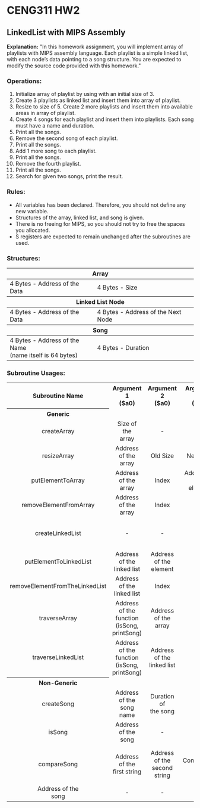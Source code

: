 # CENG311 HW2
## LinkedList with MIPS Assembly

**Explanation:**
"In this homework assignment, you will implement array of playlists with MIPS assembly language. 
Each playlist is a simple linked list, with each node’s data pointing to a song structure. You are 
expected to modify the source code provided with this homework."

### Operations:
1. Initialize array of playlist by using with an initial size of 3.
2. Create 3 playlists as linked list and insert them into array of playlist.
3. Resize to size of 5. Create 2 more playlists and insert them into available areas in array of playlist.
4. Create 4 songs for each playlist and insert them into playlists. Each song must have a name and duration.
5. Print all the songs.
6. Remove the second song of each playlist.
7. Print all the songs.
8. Add 1 more song to each playlist.
9. Print all the songs.
10. Remove the fourth playlist.
11. Print all the songs.
12. Search for given two songs, print the result.

### Rules:
- All variables has been declared. Therefore, you should not define any new variable.
- Structures of the array, linked list, and song is given.
- There is no freeing for MIPS, so you should not try to free the spaces you allocated.
- S registers are expected to remain unchanged after the subroutines are used.

### Structures:
<table>
    <thead>
        <tr>
            <th colspan="2">Array</th>
        </tr>
    </thead>
    <tbody>
        <tr>
            <td>4 Bytes - Address of the Data</td>
            <td>4 Bytes - Size</td>
        </tr>
    </tbody>
    <thead>
        <tr>
            <th colspan="2">Linked List Node</th>
        </tr>
    </thead>
    <tbody>
        <tr>
            <td>4 Bytes - Address of the Data</td>
            <td>4 Bytes - Address of the Next Node</td>
        </tr>
    </tbody>
    <thead>
        <tr>
            <th colspan="2">Song</th>
        </tr>
    </thead>
    <tbody>
        <tr>
            <td>4 Bytes - Address of the Name <br> (name itself is 64 bytes)</td>
            <td>4 Bytes - Duration</td>
        </tr>
    </tbody>
</table>

### Subroutine Usages:
<table>
  <tr>
    <th>Subroutine Name</th>
    <th>Argument 1 <br> ($a0)</th>
    <th>Argument 2 <br> ($a0)</th>
    <th>Argument 3 <br> ($a0)</th>
    <th>Return Value <br> ($v0)</th>
  </tr>
  <tr>
    <th>Generic</th>
    <td></td>
    <td></td>
    <td></td>
    <td></td>
  </tr>
  <tr>
    <td style="text-align: center";>createArray</td>
    <td style="text-align: center";>Size of the <br> array</td>
    <td style="text-align: center";>-</td>
    <td style="text-align: center";>-</td>
    <td style="text-align: center";>Address of the <br> array</td>
  </tr>
  <tr>
    <td style="text-align: center";>resizeArray</td>
    <td style="text-align: center";>Address of the <br> array</td>
    <td style="text-align: center";>Old Size</td>
    <td style="text-align: center";>New Size</td>
    <td style="text-align: center";>Address of the <br> array</td>
  </tr>
  <tr>
    <td style="text-align: center";>putElementToArray</td>
    <td style="text-align: center";>Address of the <br> array</td>
    <td style="text-align: center";>Index</td>
    <td style="text-align: center";>Address of the <br> element</td>
    <td style="text-align: center";>-</td>
  </tr>
  <tr>
    <td style="text-align: center";>removeElementFromArray</td>
    <td style="text-align: center";>Address of the <br> array</td>
    <td style="text-align: center";>Index</td>
    <td style="text-align: center";>-</td>
    <td style="text-align: center";>-</td>
  </tr>
  <tr>
    <td style="text-align: center";>createLinkedList</td>
    <td style="text-align: center";>-</td>
    <td style="text-align: center";>-</td>
    <td style="text-align: center";>-</td>
    <td style="text-align: center";>Address of the <br> linked list</td>
  </tr>
  <tr>
    <td style="text-align: center";>putElementToLinkedList</td>
    <td style="text-align: center";>Address of the <br> linked list</td>
    <td style="text-align: center";>Address of the <br> element</td>
    <td style="text-align: center";>-</td>
    <td style="text-align: center";>-</td>
  </tr>
  <tr>
    <td style="text-align: center";>removeElementFromTheLinkedList</td>
    <td style="text-align: center";>Address of the <br> linked list</td>
    <td style="text-align: center";>Index</td>
    <td style="text-align: center";>-</td>
    <td style="text-align: center";>-</td>
  </tr>
  <tr>
    <td style="text-align: center";>traverseArray</td>
    <td style="text-align: center";>Address of the <br> function <br> (isSong, printSong)</td>
    <td style="text-align: center";>Address of the <br> array</td>
    <td style="text-align: center";>-</td>
    <td style="text-align: center";>-</td>
  </tr>
  <tr>
    <td style="text-align: center";>traverseLinkedList</td>
    <td style="text-align: center";>Address of the <br> function <br> (isSong, printSong)</td>
    <td style="text-align: center";>Address of the <br> linked list</td>
    <td style="text-align: center";>-</td>
    <td style="text-align: center";>-</td>
  </tr>
  <tr>
    <th>Non-Generic</th>
    <td></td>
    <td></td>
    <td></td>
    <td></td>
  </tr>
  <tr>
    <td style="text-align: center";>createSong</td>
    <td style="text-align: center";>Address of the <br> song name</td>
    <td style="text-align: center";>Duration of <br> the song</td>
    <td style="text-align: center";>-</td>
    <td style="text-align: center";>Address of the <br> song</td>
  </tr>
  <tr>
    <td style="text-align: center";>isSong</td>
    <td style="text-align: center";>Address of the <br> song</td>
    <td style="text-align: center";>-</td>
    <td style="text-align: center";>-</td>
    <td style="text-align: center";>-</td>
  </tr>
  <tr>
    <td style="text-align: center";>compareSong</td>
    <td style="text-align: center";>Address of the <br> first string</td>
    <td style="text-align: center";>Address of the <br> second string</td>
    <td style="text-align: center";>Comparison <br> size</td>
    <td style="text-align: center";>1 for found, <br> 0 for not found</td>
  </tr>
  <tr>
    <td style="text-align: center";>Address of the <br> song</td>
    <td style="text-align: center";>-</td>
    <td style="text-align: center";>-</td>
    <td style="text-align: center";>-</td>
    <td style="text-align: center";>-</td>
  </tr>
</table>